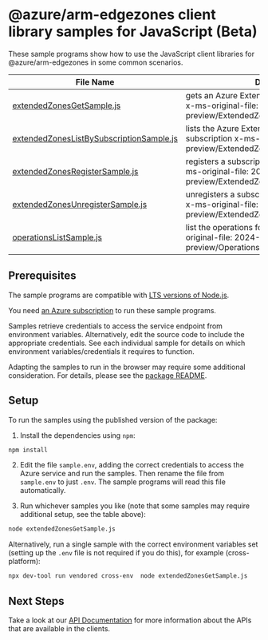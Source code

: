 # @azure/arm-edgezones client library samples for JavaScript (Beta)

These sample programs show how to use the JavaScript client libraries for @azure/arm-edgezones in some common scenarios.

| **File Name**                                                                     | **Description**                                                                                                                         |
| --------------------------------------------------------------------------------- | --------------------------------------------------------------------------------------------------------------------------------------- |
| [extendedZonesGetSample.js][extendedzonesgetsample]                               | gets an Azure Extended Zone for a subscription x-ms-original-file: 2024-04-01-preview/ExtendedZones_Get.json                            |
| [extendedZonesListBySubscriptionSample.js][extendedzoneslistbysubscriptionsample] | lists the Azure Extended Zones available to a subscription x-ms-original-file: 2024-04-01-preview/ExtendedZones_ListBySubscription.json |
| [extendedZonesRegisterSample.js][extendedzonesregistersample]                     | registers a subscription for an Extended Zone x-ms-original-file: 2024-04-01-preview/ExtendedZones_Register.json                        |
| [extendedZonesUnregisterSample.js][extendedzonesunregistersample]                 | unregisters a subscription for an Extended Zone x-ms-original-file: 2024-04-01-preview/ExtendedZones_Unregister.json                    |
| [operationsListSample.js][operationslistsample]                                   | list the operations for the provider x-ms-original-file: 2024-04-01-preview/Operations_List.json                                        |

## Prerequisites

The sample programs are compatible with [LTS versions of Node.js](https://github.com/nodejs/release#release-schedule).

You need [an Azure subscription][freesub] to run these sample programs.

Samples retrieve credentials to access the service endpoint from environment variables. Alternatively, edit the source code to include the appropriate credentials. See each individual sample for details on which environment variables/credentials it requires to function.

Adapting the samples to run in the browser may require some additional consideration. For details, please see the [package README][package].

## Setup

To run the samples using the published version of the package:

1. Install the dependencies using `npm`:

```bash
npm install
```

2. Edit the file `sample.env`, adding the correct credentials to access the Azure service and run the samples. Then rename the file from `sample.env` to just `.env`. The sample programs will read this file automatically.

3. Run whichever samples you like (note that some samples may require additional setup, see the table above):

```bash
node extendedZonesGetSample.js
```

Alternatively, run a single sample with the correct environment variables set (setting up the `.env` file is not required if you do this), for example (cross-platform):

```bash
npx dev-tool run vendored cross-env  node extendedZonesGetSample.js
```

## Next Steps

Take a look at our [API Documentation][apiref] for more information about the APIs that are available in the clients.

[extendedzonesgetsample]: https://github.com/Azure/azure-sdk-for-js/blob/main/sdk/edgezones/arm-edgezones/samples/v1-beta/javascript/extendedZonesGetSample.js
[extendedzoneslistbysubscriptionsample]: https://github.com/Azure/azure-sdk-for-js/blob/main/sdk/edgezones/arm-edgezones/samples/v1-beta/javascript/extendedZonesListBySubscriptionSample.js
[extendedzonesregistersample]: https://github.com/Azure/azure-sdk-for-js/blob/main/sdk/edgezones/arm-edgezones/samples/v1-beta/javascript/extendedZonesRegisterSample.js
[extendedzonesunregistersample]: https://github.com/Azure/azure-sdk-for-js/blob/main/sdk/edgezones/arm-edgezones/samples/v1-beta/javascript/extendedZonesUnregisterSample.js
[operationslistsample]: https://github.com/Azure/azure-sdk-for-js/blob/main/sdk/edgezones/arm-edgezones/samples/v1-beta/javascript/operationsListSample.js
[apiref]: https://learn.microsoft.com/javascript/api/@azure/arm-edgezones?view=azure-node-preview
[freesub]: https://azure.microsoft.com/free/
[package]: https://github.com/Azure/azure-sdk-for-js/tree/main/sdk/edgezones/arm-edgezones/README.md
